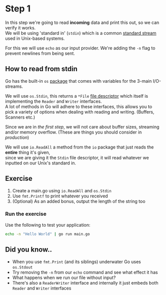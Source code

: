 # Step 1

In this step we're going to read __incoming__ data and print this out, so we can verify it works.  
We will be using 'standard in' (`stdin`) which is a common [standard stream](https://en.wikipedia.org/wiki/Standard_streams) 
used in Unix-based systems.

For this we will use `echo` as our input provider. We're adding the `-n` flag to prevent newlines from being sent.

## How to read from stdin

Go has the built-in `os` [package](https://pkg.go.dev/os) that comes with variables for the 3-main I/O-streams.

We will use `os.Stdin`, this returns a `*File` [file descriptor](https://en.wikipedia.org/wiki/File_descriptor) which
itself is implementing the `Reader` and `Writer` interfaces.   
A lot of methods in Go will adhere to these interfaces,
this allows you to pick a variety of options when dealing with reading and writing. (Buffers, Scanners etc.)

Since we are in _the first step_, we will not care about buffer sizes, streaming and/or memory overflow.
(These are things you should consider in _production_)

We will use `io.ReadAll` a method from the `io` package that just reads the __entire__ thing it's given,   
since we  are giving it the `Stdin` file descriptor, it will read whatever we inputted on our Unix's standard in.

## Exercise

1. Create a main.go using `io.ReadAll` and `os.Stdin`
2. Use `fmt.Printf` to print whatever you received 
3. (Optional) As an added bonus, output the length of the string too

### Run the exercise

Use the following to test your application:
```bash
echo -n "Hello World" | go run main.go
```

## Did you know..

- When you use `fmt.Print` (and its siblings) underwater Go uses `os.Stdout`
- Try removing the `-n` from our `echo` command and see what effect it has
- What happens when we run our file without input?
- There's also a `ReaderWriter` interface and internally it just embeds both `Reader` and `Writer` interfaces